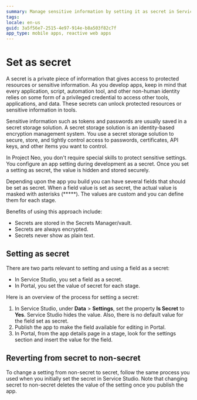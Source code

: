 ```yaml
---
summary: Manage sensitive information by setting it as secret in Service Studio. Give the setting a value in Portal, different for each stage.
tags: 
locale: en-us
guid: 3a5f56e7-2515-4e97-914e-b8a503f82c7f
app_type: mobile apps, reactive web apps
---
```


# Set as secret

A secret is a private piece of information that gives access to protected resources or sensitive information. As you develop apps, keep in mind that every application, script, automation tool, and other non-human identity relies on some form of a privileged credential to access other tools, applications, and data. These secrets can unlock protected resources or sensitive information in tools.

Sensitive information such as tokens and passwords are usually saved in a secret storage solution. A secret storage solution is an identity-based encryption management system. You use a secret storage solution to secure, store, and tightly control access to passwords, certificates, API keys, and other items you want to control.

In Project Neo, you don't require special skills to protect sensitive settings. You configure an app setting during development as a secret. Once you set a setting as secret, the value is hidden and stored securely.

Depending upon the app you build you can have several fields that should be set as secret. When a field value is set as secret, the actual value is masked with asterisks (*****). The values are custom and you can define them for each stage.

Benefits of using this approach include:

* Secrets are stored in the Secrets Manager/vault.
* Secrets are always encrypted.
* Secrets never show as plain text.

## Setting as secret

There are two parts relevant to setting and using a field as a secret:

* In Service Studio, you set a field as a secret.
* In Portal, you set the value of secret for each stage.

Here is an overview of the process for setting a secret:

1. In Service Studio, under **Data** > **Settings**, set the property **Is Secret** to **Yes**. Service Studio hides the value. Also, there is no default value for the field set as secret.
2. Publish the app to make the field available for editing in Portal.
3. In Portal, from the app details page in a stage, look for the settings section and insert the value for the field.

## Reverting from secret to non-secret

To change a setting from non-secret to secret, follow the same process you used when you initially set the secret in Service Studio. Note that changing secret to non-secret deletes the value of the setting once you publish the app.
